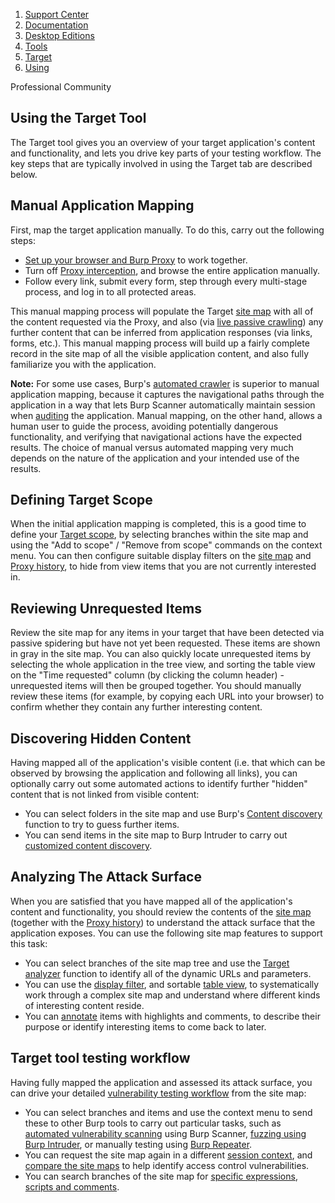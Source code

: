 <!doctype html>
<html>
<head>
<meta charset="utf-8">
<meta http-equiv="x-ua-compatible" content="ie=edge">
<meta name="viewport" content="width=device-width, initial-scale=1">
<link rel="stylesheet" href="../../../../../styles/css/ps.css">
</head>
<body>
<section class="container ps-breadcrumbs">
    <ol>
        <li>
            <a href="https://support.portswigger.net/">Support Center</a>
        </li>
        <li>
            <a href="../../../index.html">Documentation</a>
        </li>
        <li>
            <a href="../../index.html">Desktop Editions</a>
        </li>
        <li>
            <a href="../index.html">Tools</a>
        </li>
        <li>
            <a href="index.html">Target</a>
        </li>
        <li>
            <a href="using.html">Using</a>
        </li>
    </ol>
</section>
<section class="container edition-labels">
	<span class="pro-edition-feature-label">Professional</span>&nbsp;<span class="pro-edition-feature-label">Community</span>
</section>
<section class="maincontainer">
    <div class="container main">
        <h1>Using the Target Tool</h1>
        <p>
            The Target tool gives you an overview of your target application's content and functionality, and lets you
            drive key parts of your testing workflow. The key steps that are typically involved in using the Target tab
            are described below.
        </p>
        <h2 id="manual-application-mapping">Manual Application Mapping</h2>
<p>
            First, map the target application manually. To do this, carry out the following steps:
        </p>
        <ul>
            <li>
                <a href="../proxy/using.html#getting-set-up"> Set up your browser and Burp Proxy</a> to work together.
            </li>
            <li>
                Turn off <a href="../proxy/using.html#intercepting-requests-and-responses">Proxy interception</a>, and browse the entire
                application manually.
            </li>
            <li>
                Follow every link, submit every form, step through every multi-stage process, and log in to all
                protected areas.
            </li>
        </ul>
        <p>
            This manual mapping process will populate the Target <a href="site-map/index.html">site map</a> with all of
            the content requested via the Proxy, and also (via <a href="../../scanning/live-scans.html#实时被动抓取">live passive
            crawling</a>) any further content that can be inferred from application responses (via links, forms, etc.).
            This manual mapping process will build up a fairly complete record in the site map of all the visible
            application content, and also fully familiarize you with the application.
        </p>
        <p>
            <strong>Note:</strong> For some use cases, Burp's <a href="../../../scanner/crawling.html">automated crawler</a> is superior to manual application mapping, because it captures the navigational paths through the application in a way that lets Burp Scanner automatically maintain session when <a href="../../../scanner/auditing.html">auditing</a> the application. Manual mapping, on the other hand, allows a human user to guide the process, avoiding potentially dangerous functionality, and verifying that navigational actions have the expected results. The choice of manual versus automated mapping very much depends on the nature of the application and your intended use of the results.
        </p>
<h2 id="defining-target-scope">Defining Target Scope</h2>
        <p>
            When the initial application mapping is completed, this is a good time to define your <a href="scope.html">Target scope</a>, by selecting branches within the site map and using the "Add
            to scope" / "Remove from scope" commands on the context menu. You can then configure suitable display
            filters on the <a href="site-map/index.html#site-map-display-filter">site map</a> and <a href="../proxy/history.html#proxy-history-display-filter">Proxy
            history</a>, to hide from view items that you are not currently interested in.
        </p>
        <h2 id="reviewing-unrequested-items">Reviewing Unrequested Items</h2>
        <p>
            Review the site map for any items in your target that have been detected via passive spidering but have not
            yet been requested. These items are shown in gray in the site map. You can also quickly locate unrequested
            items by selecting the whole application in the tree view, and sorting the table view on the "Time
            requested" column (by clicking the column header) - unrequested items will then be grouped together. You
            should manually review these items (for example, by copying each URL into your browser) to confirm whether
            they contain any further interesting content.
        </p>
<h2 id="discovering-hidden-content">Discovering Hidden Content</h2>
        <p>
            Having mapped all of the application's visible content (i.e. that which can be observed by browsing the
            application and following all links), you can optionally carry out some automated actions to identify
            further "hidden" content that is not linked from visible content:
        </p>
        <ul>
            <li>
                You can select folders in the site map and use Burp's <a href="../../functions/content-discovery.html">Content
                discovery</a> function to try to guess further items.
            </li>
            <li>
                You can send items in the site map to Burp Intruder to carry out <a href="../intruder/using.html#enumerating-identifiers">customized content discovery</a>.
            </li>
        </ul>
        <h2 id="analyzing-the-attack-surface">Analyzing The Attack Surface</h2>
        <p>
            When you are satisfied that you have mapped all of the application's content and functionality, you should
            review the contents of the <a href="site-map/index.html">site map</a> (together with the <a href="../proxy/history.html">Proxy history</a>) to understand the attack surface that the application
            exposes. You can use the following site map features to support this task:
        </p>
        <ul>
            <li>
                You can select branches of the site map tree and use the <a href="../../functions/target-analyzer.html">Target
                analyzer</a> function to identify all of the dynamic URLs and parameters.
            </li>
            <li>
                You can use the <a href="site-map/index.html#site-map-display-filter"> display filter</a>, and sortable <a href="site-map/index.html#target-information"> table view</a>, to systematically work through a complex site map
                and understand where different kinds of interesting content reside.
            </li>
            <li>
                You can <a href="site-map/index.html#site-map-annotations">annotate</a> items with highlights and comments, to
                describe their purpose or identify interesting items to come back to later.
            </li>
        </ul>
        <h2 id="target-tool-testing-workflow">Target tool testing workflow</h2>
        <p>
            Having fully mapped the application and assessed its attack surface, you can drive your detailed <a href="../../penetration-testing/index.html">vulnerability testing workflow</a> from the site map:
        </p>
        <ul>
            <li>
                You can select branches and items and use the context menu to send these to other Burp tools to carry
                out particular tasks, such as <a href="../../scanning/index.html#启动扫描"> automated vulnerability
                scanning</a> using Burp Scanner, <a href="../intruder/using.html#fuzzing-for-vulnerabilities">fuzzing using Burp
                Intruder</a>, or manually testing using <a href="../repeater/using.html">Burp Repeater</a>.
            </li>
            <li>
                You can request the site map again in a different <a href="../../options/sessions/index.html#session-handling-rules">session
                context</a>, and <a href="site-map/comparing.html">compare the site maps</a> to help identify
                access control vulnerabilities.
            </li>
            <li>
                You can search branches of the site map for <a href="../../functions/search.html#text-search">specific
                expressions</a>, <a href="../../functions/search.html#find-comments-and-scripts">scripts and comments</a>.
            </li>
        </ul>
    </div>
</section>
</body>
</html>